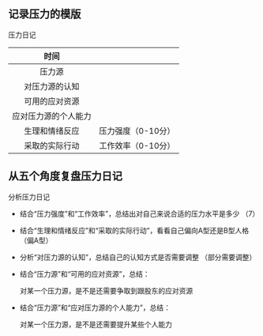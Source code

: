 ## 记录压力的模版

压力日记

|         时间         |                    |
| :------------------: | :----------------: |
|        压力源        |                    |
|    对压力源的认知    |                    |
|    可用的应对资源    |                    |
| 应对压力源的个人能力 |                    |
|    生理和情绪反应    | 压力强度（0-10分） |
|    采取的实际行动    | 工作效率（0-10分） |



## 从五个角度复盘压力日记

分析压力日记

- 结合“压力强度”和“工作效率”，总结出对自己来说合适的压力水平是多少 （7）

- 结合“生理和情绪反应”和“采取的实际行动”，看看自己偏向A型还是B型人格 （偏A型）

- 分析“对压力源的认知”，总结自己的认知方式是否需要调整 （部分需要调整）

- 结合“压力源”和“可用的应对资源”，总结：

  对某一个压力源，是不是还需要争取到跟股东的应对资源

- 结合“压力源”和“应对压力源的个人能力”，总结：

  对某一个压力源，是不是还需要提升某些个人能力

